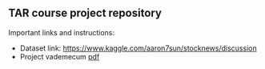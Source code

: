 ## TAR course project repository

Important links and instructions:
- Dataset link: https://www.kaggle.com/aaron7sun/stocknews/discussion
- Project vademecum [pdf](TAR-2019-ProjectVademecum.pdf)
